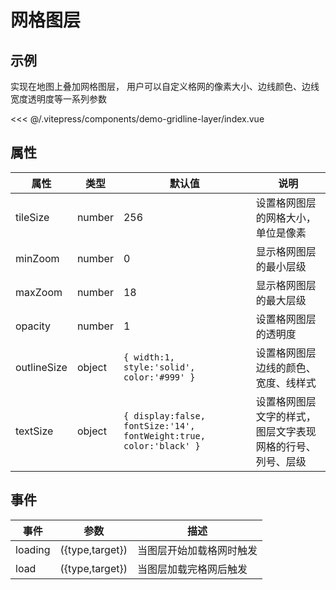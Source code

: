 # 网格图层

## 示例

实现在地图上叠加网格图层， 用户可以自定义格网的像素大小、边线颜色、边线宽度透明度等一系列参数

<demo-gridline-layer></demo-gridline-layer>

<code-details>
<<< @/.vitepress/components/demo-gridline-layer/index.vue
</code-details>

## 属性

| 属性 | 类型 | 默认值 | 说明 |
| --- | --- | --- | --- |
| tileSize | number | 256 | 设置格网图层的网格大小，单位是像素 |
| minZoom | number | 0 | 显示格网图层的最小层级 |
| maxZoom | number | 18 | 显示格网图层的最大层级 |
| opacity | number | 1 | 设置格网图层的透明度 |
| outlineSize | object | `{ width:1, style:'solid', color:'#999' }` | 设置格网图层边线的颜色、宽度、线样式 |
| textSize | object | `{ display:false, fontSize:'14', fontWeight:true, color:'black' }` | 设置格网图层文字的样式，图层文字表现网格的行号、列号、层级 |

## 事件

| 事件    | 参数            | 描述                     |
| ------- | --------------- | ------------------------ |
| loading | ({type,target}) | 当图层开始加载格网时触发 |
| load    | ({type,target}) | 当图层加载完格网后触发   |
